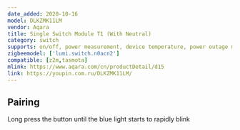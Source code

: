 ```yaml
---
date_added: 2020-10-16
model: DLKZMK11LM
vendor: Aqara
title: Single Switch Module T1 (With Neutral)
category: switch
supports: on/off, power measurement, device temperature, power outage memory
zigbeemodel: ['lumi.switch.n0acn2']
compatible: [z2m,tasmota]
mlink: https://www.aqara.com/cn/productDetail/d15
link: https://youpin.com.ru/DLKZMK11LM/
---
```

## Pairing
Long press the button until the blue light starts to rapidly blink
